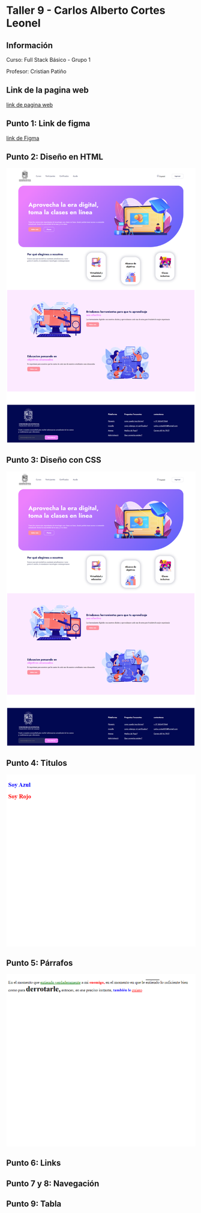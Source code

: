 <h1>Taller 9 - Carlos Alberto Cortes Leonel </h1>

<h2>Información</h2>
<p> Curso: Full Stack Básico - Grupo 1</p>
<p>Profesor: Cristian Patiño</p>

 <h2>Link de la pagina web</h2>
    <a href="https://carloscortesl.github.io/taller-full-stack"> link de pagina web</a>

 <h2>Punto 1: Link de figma</h2>
 <a href="https://www.figma.com/file/D3O7oxBfUvMaxVtzER1Pv6/Carlos-Alberto-Cortes-Leonel?type=design&node-id=7%3A256&mode=design&t=5k55zsjh7b4HIz1i-1"> link de Figma</a>
 
 <h2>Punto 2: Diseño en HTML</h2>
 <img src="./public/imag/punto-3.png">

 <h2>Punto 3: Diseño con CSS</h2>
 <img src="./public/imag/punto-3.png"
 alt="punto 2">

 <h2>Punto 4: Titulos</h2>
 <img src="./public/imag/punto-4.png.png">

 <h2>Punto 5: Párrafos</h2>
 <img src="./public/imag/punto-5.png">

 <h2>Punto 6: Links</h2>

 <h2>Punto 7 y 8: Navegación</h2>

 <h2>Punto 9: Tabla</h2>